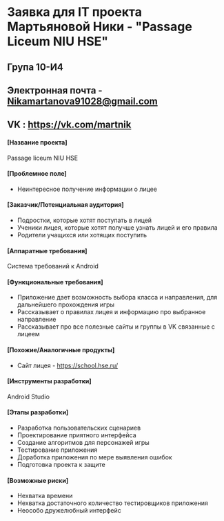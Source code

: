 # Заявка для IT проекта Мартьяновой Ники - "Passage Liceum NIU HSE"

## Група 10-И4

## Электронная почта - Nikamartanova91028@gmail.com
## VK : https://vk.com/martnik


#### [Название проекта]

Passage liceum NIU HSE

#### [Проблемное поле]

* Неинтересное получение информации о лицее

#### [Заказчик/Потенциальная аудитория]

* Подростки, которые хотят поступать в лицей
* Ученики лицея, которые хотят получше узнать лицей и его правила
* Родители учащихся или хотящих поступить

#### [Аппаратные требования]

Система требований к Android

#### [Функциональные требования]

* Приложение дает возможность выбора класса и направления, для дальнейшего прохождения игры
* Рассказывает о правилах лицея и информацию про выбранное направление
* Рассказывает про все полезные сайты и группы в VK связанные с лицеем

#### [Похожие/Аналогичные продукты]

* Сайт лицея - https://school.hse.ru/

#### [Инструменты разработки]

Android Studio

#### [Этапы разработки]

* Разработка пользовательских сценариев
* Проектирование приятного интерфейса
* Создание алгоритмов для персонажей игры
* Тестирование приложения
* Доработка приложения по мере выявления ошибок
* Подготовка проекта к защите

#### [Возможные риски]

* Нехватка времени
* Нехватка достаточного количество тестировщиков приложения
* Неособо дружелюбный интерфейс
